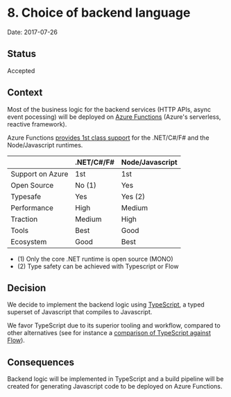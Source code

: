 # 8. Choice of backend language

Date: 2017-07-26

## Status

Accepted

## Context

Most of the business logic for the backend services (HTTP APIs, async event pocessing) will be deployed on [Azure Functions](https://azure.microsoft.com/en-us/services/functions/) (Azure's serverless, reactive framework).

Azure Functions [provides 1st class support](https://docs.microsoft.com/en-us/azure/azure-functions/functions-compare-logic-apps-ms-flow-webjobs) for the .NET/C#/F# and the Node/Javascript runtimes.

|                  | .NET/C#/F# | Node/Javascript |
| ---------------- | ---------- | --------------- |
| Support on Azure | 1st        | 1st             |
| Open Source      | No (1)     | Yes             |
| Typesafe         | Yes        | Yes (2)         |
| Performance      | High       | Medium          |
| Traction         | Medium     | High            |
| Tools            | Best       | Good            |
| Ecosystem        | Good       | Best            |

*   (1) Only the core .NET runtime is open source (MONO)
*   (2) Type safety can be achieved with Typescript or Flow

## Decision

We decide to implement the backend logic using [TypeScript](https://www.typescriptlang.org/), a typed superset of Javascript that compiles to Javascript.

We favor TypeScript due to its superior tooling and workflow, compared to other alternatives (see for instance a [comparison of TypeScript against Flow](https://github.com/niieani/typescript-vs-flowtype)).

## Consequences

Backend logic will be implemented in TypeScript and a build pipeline will
be created for generating Javascript code to be deployed on Azure Functions.
